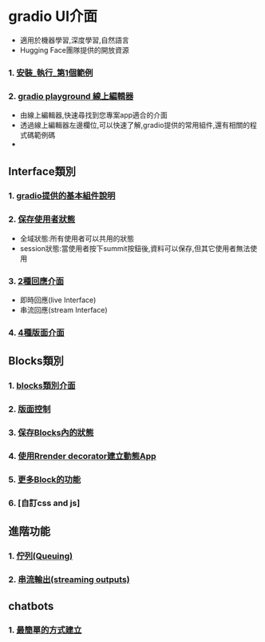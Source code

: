 # gradio UI介面
- 適用於機器學習,深度學習,自然語言
- Hugging Face團隊提供的開放資源

### 1. [安裝_執行_第1個範例](./quickstart)

### 2. [gradio playground 線上編輯器](https://www.gradio.app/playground)

- 由線上編輯器,快速尋找到您專案app適合的介面
- 透過線上編輯器左邊欄位,可以快速了解,gradio提供的常用組件,還有相關的程式碼範例碼
- 
## Interface類別

### 1. [gradio提供的基本組件說明](https://www.gradio.app/docs/gradio/interface)

### 2. [保存使用者狀態](./interface_state)
- 全域狀態:所有使用者可以共用的狀態
- session狀態:當使用者按下summit按鈕後,資料可以保存,但其它使用者無法使用

### 3. [2種回應介面](./reactive_Interface)
- 即時回應(live Interface)
- 串流回應(stream Interface)

### 4. [4種版面介面](./four_kinds_of_interface)

## Blocks類別

### 1. [blocks類別介面](./building_with_blocks/blocks_and_event_Listeners)

### 2. [版面控制](./interface_state)

### 3. [保存Blocks內的狀態](./state_in_block/)

### 4. [使用Rrender decorator建立動態App](./dynamic_number_of_components)

### 5. [更多Block的功能](./more_blocks_features)

### 6. [自訂css and js]

## 進階功能

### 1. [佇列(Queuing)](./queuing)

### 2. [串流輸出(streaming outputs)](./streaming_outputs)

## chatbots

### 1. [最簡單的方式建立]()





